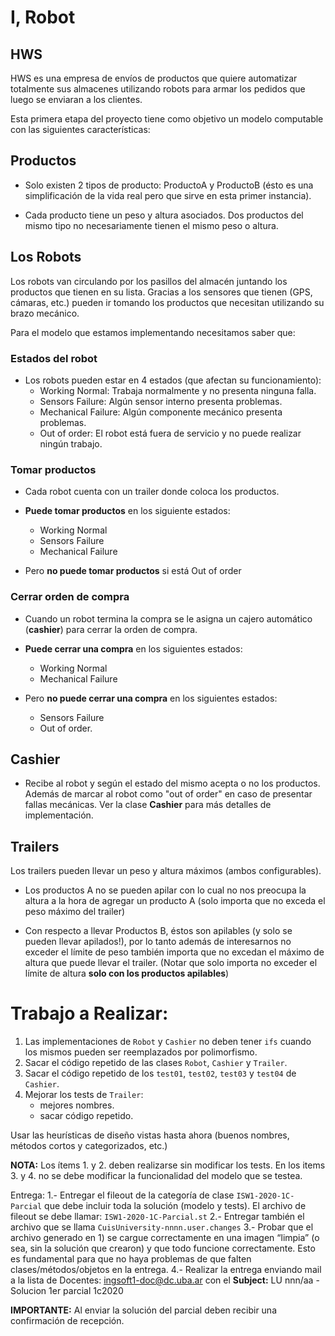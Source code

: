 # I, Robot

## HWS

HWS es una empresa de envíos de productos que quiere automatizar totalmente sus almacenes utilizando robots para armar los pedidos que luego se enviaran a los clientes.

Esta primera etapa del proyecto tiene como objetivo un modelo computable con las siguientes características:

## Productos

- Solo existen 2 tipos de producto: ProductoA y ProductoB (ésto es una simplificación de la vida real pero que sirve en esta primer instancia).

- Cada producto tiene un peso y altura asociados. Dos productos del mismo tipo no necesariamente tienen el mismo peso o altura.

## Los Robots

Los robots van circulando por los pasillos del almacén juntando los productos que tienen en su lista. Gracias a los sensores que tienen (GPS, cámaras, etc.) pueden ir tomando los productos que necesitan utilizando su brazo mecánico.

Para el modelo que estamos implementando necesitamos saber que:

### Estados del robot

- Los robots pueden estar en 4 estados (que afectan su funcionamiento):
  - Working Normal: Trabaja normalmente y no presenta ninguna falla.
  - Sensors Failure: Algún sensor interno presenta problemas.
  - Mechanical Failure: Algún componente mecánico presenta problemas.
  - Out of order: El robot está fuera de servicio y no puede realizar ningún trabajo.

### Tomar productos

- Cada robot cuenta con un trailer donde coloca los productos.

- **Puede tomar productos** en los siguiente estados:
  - Working Normal
  - Sensors Failure
  - Mechanical Failure

- Pero **no puede tomar productos** si está Out of order

### Cerrar orden de compra

- Cuando un robot termina la compra se le asigna un cajero automático (**cashier**) para cerrar la orden de compra.

- **Puede cerrar una compra** en los siguientes estados:
  - Working Normal
  - Mechanical Failure

- Pero **no puede cerrar una compra** en los siguientes estados:
  - Sensors Failure
  - Out of order.

## Cashier

- Recibe al robot y según el estado del mismo acepta o no los productos. Además de marcar al robot como "out of order" en caso de presentar fallas mecánicas. Ver la clase **Cashier** para más detalles de implementación.

## Trailers

Los trailers pueden llevar un peso y altura máximos (ambos configurables).

- Los productos A no se pueden apilar con lo cual no nos preocupa la altura a la hora de agregar un producto A (solo importa que no exceda el peso máximo del trailer)

- Con respecto a llevar Productos B, éstos son apilables (y solo se pueden llevar apilados!), por lo tanto además de interesarnos no exceder el límite de peso también importa que no excedan el máximo de altura que puede llevar el trailer. (Notar que solo importa no exceder el límite de altura **solo con los productos apilables**)

# Trabajo a Realizar:

1. Las implementaciones de `Robot` y `Cashier` no deben tener `ifs` cuando los mismos pueden ser reemplazados por polimorfismo.
2. Sacar el código repetido de las clases `Robot`, `Cashier` y `Trailer`.
3. Sacar el código repetido de los `test01`, `test02`, `test03` y `test04` de `Cashier`.
4. Mejorar los tests de `Trailer`:
    - mejores nombres.
    - sacar código repetido.

Usar las heurísticas de diseño vistas hasta ahora (buenos nombres, métodos cortos y categorizados, etc.)

**NOTA:** Los ítems 1. y 2. deben realizarse sin modificar los tests. En los items 3. y 4. no se debe modificar la funcionalidad del modelo que se testea.

Entrega:
1.- Entregar el fileout de la categoría de clase `ISW1-2020-1C-Parcial` que debe incluir toda la solución (modelo y tests). El archivo de fileout se debe llamar: `ISW1-2020-1C-Parcial.st`
2.- Entregar también el archivo que se llama `CuisUniversity-nnnn.user.changes`
3.- Probar que el archivo generado en 1) se cargue correctamente en una imagen “limpia” (o sea, sin la solución que crearon) y que todo funcione correctamente. Esto es fundamental para que no haya problemas de que falten clases/métodos/objetos en la entrega.
4.- Realizar la entrega enviando mail a la lista de Docentes: ingsoft1-doc@dc.uba.ar con el **Subject:** LU nnn/aa - Solucion 1er parcial 1c2020

**IMPORTANTE:** Al enviar la solución del parcial deben recibir una confirmación de recepción.

